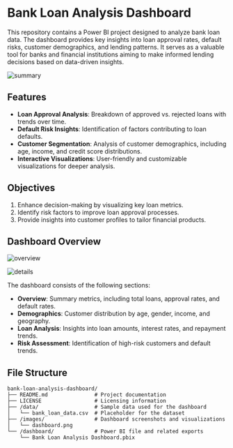 # Bank Loan Analysis Dashboard

This repository contains a Power BI project designed to analyze bank loan data. The dashboard provides key insights into loan approval rates, default risks, customer demographics, and lending patterns. It serves as a valuable tool for banks and financial institutions aiming to make informed lending decisions based on data-driven insights.


![summary](https://github.com/user-attachments/assets/818f7918-83df-4e97-9b6c-52759bdd9656)

## Features

- **Loan Approval Analysis**: Breakdown of approved vs. rejected loans with trends over time.
- **Default Risk Insights**: Identification of factors contributing to loan defaults.
- **Customer Segmentation**: Analysis of customer demographics, including age, income, and credit score distributions.
- **Interactive Visualizations**: User-friendly and customizable visualizations for deeper analysis.

## Objectives

1. Enhance decision-making by visualizing key loan metrics.
2. Identify risk factors to improve loan approval processes.
3. Provide insights into customer profiles to tailor financial products.

## Dashboard Overview

![overview](https://github.com/user-attachments/assets/dfa16bfc-a6c3-41bb-876a-aef2e0b1336e)

![details](https://github.com/user-attachments/assets/fcd65ac9-05fc-44fa-8076-5a7a89666823)


The dashboard consists of the following sections:
- **Overview**: Summary metrics, including total loans, approval rates, and default rates.
- **Demographics**: Customer distribution by age, gender, income, and geography.
- **Loan Analysis**: Insights into loan amounts, interest rates, and repayment trends.
- **Risk Assessment**: Identification of high-risk customers and default trends.

## File Structure

```plaintext
bank-loan-analysis-dashboard/
├── README.md               # Project documentation
├── LICENSE                 # Licensing information
├── /data/                  # Sample data used for the dashboard
│   └── bank_loan_data.csv  # Placeholder for the dataset
├── /images/                # Dashboard screenshots and visualizations
│   └── dashboard.png
└── /dashboard/             # Power BI file and related exports
    └── Bank Loan Analysis Dashboard.pbix
